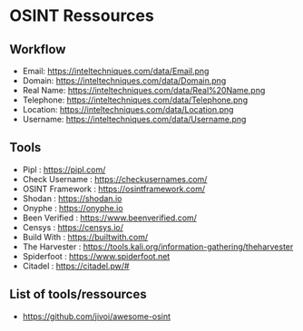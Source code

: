 # OSINT Ressources

## Workflow

* Email: https://inteltechniques.com/data/Email.png
* Domain: https://inteltechniques.com/data/Domain.png
* Real Name: https://inteltechniques.com/data/Real%20Name.png
* Telephone: https://inteltechniques.com/data/Telephone.png
* Location: https://inteltechniques.com/data/Location.png
* Username: https://inteltechniques.com/data/Username.png

## Tools

* Pipl : https://pipl.com/
* Check Username : https://checkusernames.com/ 
* OSINT Framework : https://osintframework.com/ 
* Shodan : https://shodan.io
* Onyphe : https://onyphe.io
* Been Verified : https://www.beenverified.com/ 
* Censys : https://censys.io/
* Build With : https://builtwith.com/
* The Harvester : https://tools.kali.org/information-gathering/theharvester
* Spiderfoot : https://www.spiderfoot.net
* Citadel : https://citadel.pw/#

## List of tools/ressources

* https://github.com/jivoi/awesome-osint
